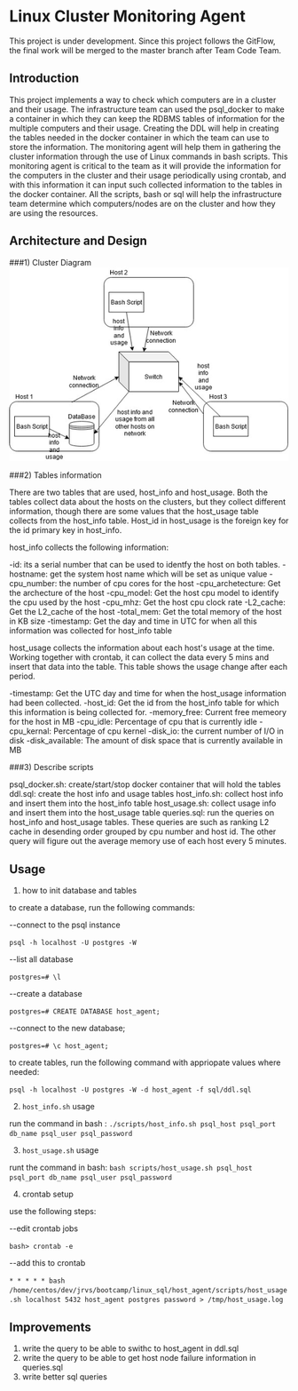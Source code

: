 # Linux Cluster Monitoring Agent
This project is under development. Since this project follows the GitFlow, the final work will be merged to the master branch after Team Code Team.
## Introduction
This project implements a way to check which computers are in a cluster and their usage. The infrastructure team can used the psql_docker to make a container in which they can keep the RDBMS tables of information for the multiple computers and their usage. Creating the DDL will help in creating the tables needed in the docker container in which the team can use to store the information. The monitoring agent will help them in gathering the cluster information through the use of Linux commands in bash scripts. This monitoring agent is critical to the team as it will provide the information for the computers in the cluster and their usage periodically using crontab, and with this information it can input such collected information to the tables in the docker container. All the scripts, bash or sql will help the infrastructure team determine which computers/nodes are on the cluster and how they are using the resources.

## Architecture and Design
###1) Cluster Diagram
![cluster diagram](./assets/cluster_diagram.jpg)

###2) Tables information

There are two tables that are used, host_info and host_usage. Both the tables collect data about the hosts on the clusters, but they collect different information, though there are some values that the host_usage table collects from the host_info table. Host_id in host_usage is the foreign key for the id primary key in host_info.

host_info collects the following information:

-id: its a serial number that can be used to identfy the host on both tables.
-hostname: get the system host name which will be set as unique value
-cpu_number: the number of cpu cores for the host
-cpu_archetecture: Get the archecture of the host
-cpu_model: Get the host cpu model to identify the cpu used by the host
-cpu_mhz: Get the host cpu clock rate
-L2_cache: Get the L2_cache of the host
-total_mem: Get the total memory of the host in KB size
-timestamp: Get the day and time in UTC for when all this  information  was collected for host_info table

host_usage collects the information about each host's usage at the time. Working together with crontab, it can collect the data every 5 mins and insert that data into the table. This table shows the usage change after each period.

-timestamp: Get the UTC day and time for when the host_usage information had been collected.
-host_id: Get the id from the host_info table for which this information is being collected for.
-memory_free: Current free memeory for the host in MB
-cpu_idle: Percentage of cpu that is currently idle
-cpu_kernal: Percentage of cpu kernel
-disk_io: the current number of I/O in disk
-disk_available: The amount of disk space that is currently available in MB


###3) Describe scripts

psql_docker.sh: create/start/stop docker container that will hold the tables
ddl.sql: create the host info and usage tables
host_info.sh: collect host info and insert them into the host_info table
host_usage.sh: collect usage info and insert them into the host_usage table
queries.sql: run the queries on host_info and host_usage tables. These queries are such as ranking L2 cache in desending order grouped by cpu number and host id. The other query will figure out the average memory use of each host every 5 minutes.

## Usage
1) how to init database and tables

to create a database, run the following commands:

--connect to the psql instance

`psql -h localhost -U postgres -W`

--list all database

`postgres=# \l`

--create a database

`postgres=# CREATE DATABASE host_agent;`

--connect to the new database;

`postgres=# \c host_agent;`

to create tables, run the following command with appriopate values where needed:

`psql -h localhost -U postgres -W -d host_agent -f sql/ddl.sql`

2) `host_info.sh` usage

run the command in bash : `./scripts/host_info.sh psql_host psql_port db_name psql_user psql_password`


3) `host_usage.sh` usage

runt the command in bash: `bash scripts/host_usage.sh psql_host psql_port db_name psql_user psql_password`

4) crontab setup

use the following steps:

--edit crontab jobs

`bash> crontab -e`

--add this to crontab

`* * * * * bash /home/centos/dev/jrvs/bootcamp/linux_sql/host_agent/scripts/host_usage.sh localhost 5432 host_agent postgres password > /tmp/host_usage.log`


## Improvements 
1) write the query to be able to swithc to host_agent in ddl.sql
2) write the query to be able to get host node failure information in queries.sql
3) write better sql queries

